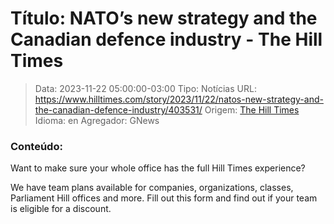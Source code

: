 # Título: NATO’s new strategy and the Canadian defence industry - The Hill Times

>Data: 2023-11-22 05:00:00-03:00
>Tipo: Notícias
>URL: https://www.hilltimes.com/story/2023/11/22/natos-new-strategy-and-the-canadian-defence-industry/403531/
>Origem: [The Hill Times](https://www.hilltimes.com)
>Idioma: en
>Agregador: GNews

### Conteúdo:

Want to make sure your whole office has the full Hill Times experience?

We have team plans available for companies, organizations, classes, Parliament Hill offices and more. Fill out this form and find out if your team is eligible for a discount.
